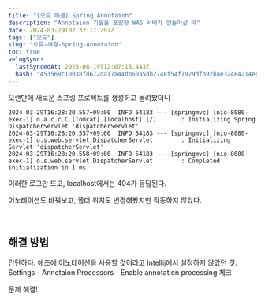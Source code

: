 ```yaml
---
title: "[오류 해결] Spring Annotaion"
description: "Annotaion 기술을 포함한 WAS 서버가 안돌아갈 때"
date: 2024-03-29T07:32:17.297Z
tags: ["오류"]
slug: "오류-해결-Spring-Annotaion"
toc: true
velogSync:
  lastSyncedAt: 2025-08-19T12:07:15.443Z
  hash: "453569c10038fd672da17a44db60a5db2748f54f7929dfb92bae32484214e643"
---
```


오랜만에 새로운 스프링 프로젝트를 생성하고 돌려봤더니
```
2024-03-29T16:28:20.557+09:00  INFO 54183 --- [springmvc] [nio-8080-exec-1] o.a.c.c.C.[Tomcat].[localhost].[/]       : Initializing Spring DispatcherServlet 'dispatcherServlet'
2024-03-29T16:28:20.557+09:00  INFO 54183 --- [springmvc] [nio-8080-exec-1] o.s.web.servlet.DispatcherServlet        : Initializing Servlet 'dispatcherServlet'
2024-03-29T16:28:20.558+09:00  INFO 54183 --- [springmvc] [nio-8080-exec-1] o.s.web.servlet.DispatcherServlet        : Completed initialization in 1 ms
```

이러한 로그만 뜨고, localhost에서는 404가 응답된다.

어노테이션도 바꿔보고, 폴더 위치도 변경해봤지만 작동하지 않았다.

<br>

## 해결 방법

간단하다.
애초에 어노테이션을 사용할 것이라고 Intellij에서 설정하지 않았던 것.
Settings - Annotaion Processors - Enable annotation processing 체크

문제 해결!